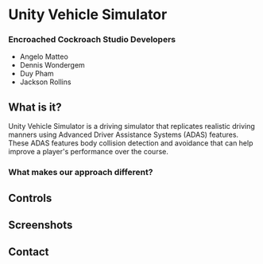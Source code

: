 # Unity Vehicle Simulator
### Encroached Cockroach Studio Developers
* Angelo Matteo
* Dennis Wondergem
* Duy Pham
* Jackson Rollins


## What is it?
Unity Vehicle Simulator is a driving simulator that replicates realistic driving manners using Advanced Driver Assistance Systems (ADAS) features. These ADAS features body collision detection and avoidance that can help improve a player's performance over the course.

### What makes our approach different?

## Controls

## Screenshots

## Contact





